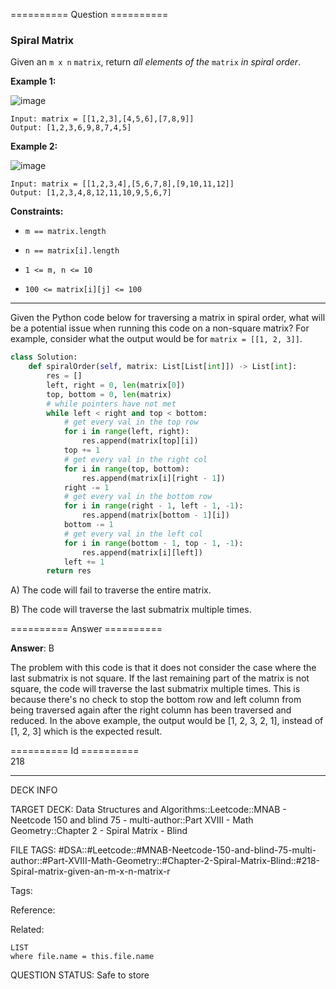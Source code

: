 ========== Question ==========  

### Spiral Matrix

Given an `m x n` `matrix`, return _all elements of the_ `matrix` _in spiral order_.

**Example 1:**

![image](https://imagedelivery.net/CLfkmk9Wzy8_9HRyug4EVA/d23c7df9-a6dd-4b27-1b10-716af9df2c00/public)

```
Input: matrix = [[1,2,3],[4,5,6],[7,8,9]]
Output: [1,2,3,6,9,8,7,4,5]
```

**Example 2:**

![image](https://imagedelivery.net/CLfkmk9Wzy8_9HRyug4EVA/7a94bac6-b2a5-4487-77b0-8313eb6e0900/public)

```
Input: matrix = [[1,2,3,4],[5,6,7,8],[9,10,11,12]]
Output: [1,2,3,4,8,12,11,10,9,5,6,7]
```

**Constraints:**

-   `m == matrix.length`

-   `n == matrix[i].length`

-   `1 <= m, n <= 10`

-   `100 <= matrix[i][j] <= 100`

---

Given the Python code below for traversing a matrix in spiral order, what will be a potential issue when running this code on a non-square matrix? For example, consider what the output would be for `matrix = [[1, 2, 3]]`.

```python
class Solution:
    def spiralOrder(self, matrix: List[List[int]]) -> List[int]:
        res = []
        left, right = 0, len(matrix[0])
        top, bottom = 0, len(matrix)
        # while pointers have not met
        while left < right and top < bottom:
            # get every val in the top row
            for i in range(left, right):
                res.append(matrix[top][i])
            top += 1
            # get every val in the right col
            for i in range(top, bottom):
                res.append(matrix[i][right - 1])
            right -= 1
            # get every val in the bottom row
            for i in range(right - 1, left - 1, -1):
                res.append(matrix[bottom - 1][i])
            bottom -= 1
            # get every val in the left col
            for i in range(bottom - 1, top - 1, -1):
                res.append(matrix[i][left])
            left += 1
        return res
```

A) The code will fail to traverse the entire matrix.

B) The code will traverse the last submatrix multiple times.  

========== Answer ==========  

**Answer**: B

The problem with this code is that it does not consider the case where the last submatrix is not square. If the last remaining part of the matrix is not square, the code will traverse the last submatrix multiple times. This is because there's no check to stop the bottom row and left column from being traversed again after the right column has been traversed and reduced. In the above example, the output would be \[1, 2, 3, 2, 1\], instead of \[1, 2, 3\] which is the expected result.

========== Id ==========  
218

---

DECK INFO

TARGET DECK: Data Structures and Algorithms::Leetcode::MNAB - Neetcode 150 and blind 75 - multi-author::Part XVIII - Math Geometry::Chapter 2 - Spiral Matrix - Blind

FILE TAGS: #DSA::#Leetcode::#MNAB-Neetcode-150-and-blind-75-multi-author::#Part-XVIII-Math-Geometry::#Chapter-2-Spiral-Matrix-Blind::#218-Spiral-matrix-given-an-m-x-n-matrix-r

Tags:

Reference:

Related:

```dataview
LIST
where file.name = this.file.name
```

QUESTION STATUS: Safe to store
